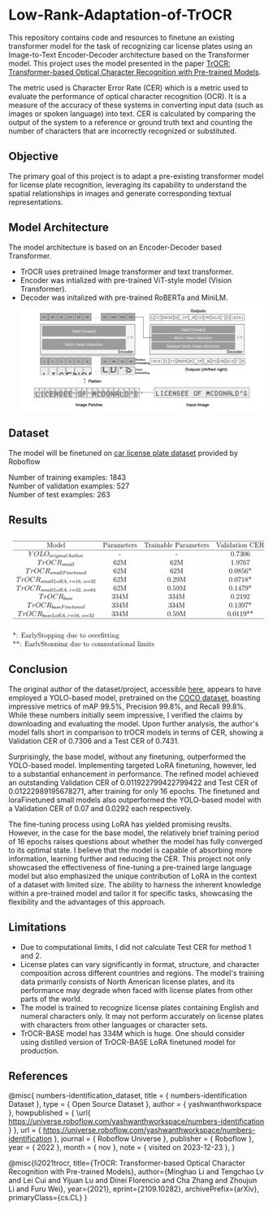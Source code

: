 # Low-Rank-Adaptation-of-TrOCR

This repository contains code and resources to finetune an existing transformer model for the task of recognizing car license plates using an Image-to-Text Encoder-Decoder architecture based on the Transformer model. This project uses the model presented in the paper [TrOCR: Transformer-based Optical Character Recognition with Pre-trained Models](https://arxiv.org/abs/2109.10282).

The metric used is Character Error Rate (CER) which is a metric used to evaluate the performance of optical character recognition (OCR). It is a measure of the accuracy of these systems in converting input data (such as images or spoken language) into text. CER is calculated by comparing the output of the system to a reference or ground truth text and counting the number of characters that are incorrectly recognized or substituted.

## Objective
The primary goal of this project is to adapt a pre-existing transformer model for license plate recognition, leveraging its capability to understand the spatial relationships in images and generate corresponding textual representations.

## Model Architecture
The model architecture is based on an Encoder-Decoder based Transformer. 
* TrOCR uses pretrained Image transformer and text transformer.
* Encoder was intialized with pre-trained ViT-style model (Vision Transformer). <br />
* Decoder was initalized with pre-trained RoBERTa and MiniLM. 
![Model Architecture](model_architecture.png?raw=true) <br />

## Dataset
The model will be finetuned on [car license plate dataset](https://universe.roboflow.com/yashwanthworkspace/numbers-identification/dataset/2) provided by Roboflow

Number of training examples: 1843  <br />
Number of validation examples: 527  <br />
Number of test examples: 263

## Results

![Results](results.png?raw=true) <br />

## Conclusion
The original author of the dataset/project, accessible [here](https://universe.roboflow.com/yashwanthworkspace/numbers-identification), appears to have employed a YOLO-based model, pretrained on the [COCO dataset](https://cocodataset.org/#home), boasting impressive metrics of mAP 99.5%, Precision 99.8%, and Recall 99.8%. While these numbers initially seem impressive, I verified the claims by downloading and evaluating the model. Upon further analysis, the author's model falls short in comparison to trOCR models in terms of CER, showing a Validation CER of 0.7306 and a Test CER of 0.7431. 

Surprisingly, the base model, without any finetuning, outperformed the YOLO-based model. Implementing targeted LoRA finetuning, however, led to a substantial enhancement in performance. The refined model achieved an outstanding Validation CER of 0.011922799422799422 and Test CER of 0.01222989195678271, after training for only 16 epochs. The finetuned and loraFinetuned small models also outperformed the YOLO-based model with a Validation CER of 0.07 and 0.0292 each respectively.

The fine-tuning process using LoRA has yielded promising reuslts. However, in the case for the base model, the relatively brief training period of 16 epochs raises questions about whether the model has fully converged to its optimal state. I believe that the model is capable of absorbing more information, learning further and reducing the CER. This project not only showcased the effectiveness of fine-tuning a pre-trained large language model but also emphasized the unique contribution of LoRA in the context of a dataset with limited size. The ability to harness the inherent knowledge within a pre-trained model and tailor it for specific tasks, showcasing the flexibility and the advantages of this approach.

## Limitations
* Due to computational limits, I did not calculate Test CER for method 1 and 2.
* License plates can vary significantly in format, structure, and character composition across different countries and regions. The model's training data primarily consists of North American license plates, and its performance may degrade when faced with license plates from other parts of the world.
* The model is trained to recognize license plates containing English and numeral characters only. It may not perform accurately on license plates with characters from other languages or character sets.
* TrOCR-BASE model has 334M which is huge. One should consider using distilled version of TrOCR-BASE LoRA finetuned model for production. 

## References
@misc{ numbers-identification_dataset,
    title = { numbers-identification Dataset },
    type = { Open Source Dataset },
    author = { yashwanthworkspace },
    howpublished = { \url{ https://universe.roboflow.com/yashwanthworkspace/numbers-identification } },
    url = { https://universe.roboflow.com/yashwanthworkspace/numbers-identification },
    journal = { Roboflow Universe },
    publisher = { Roboflow },
    year = { 2022 },
    month = { nov },
    note = { visited on 2023-12-23 },
}

@misc{li2021trocr,
      title={TrOCR: Transformer-based Optical Character Recognition with Pre-trained Models}, 
      author={Minghao Li and Tengchao Lv and Lei Cui and Yijuan Lu and Dinei Florencio and Cha Zhang and Zhoujun Li and Furu Wei},
      year={2021},
      eprint={2109.10282},
      archivePrefix={arXiv},
      primaryClass={cs.CL}
}
